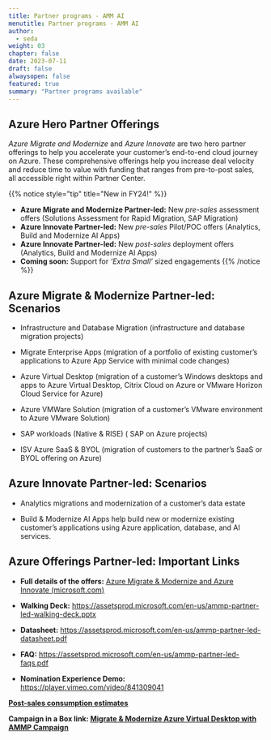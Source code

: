```yaml
---
title: Partner programs - AMM AI
menutitle: Partner programs - AMM AI
author: 
  - seda
weight: 03
chapter: false
date: 2023-07-11
draft: false
alwaysopen: false
featured: true
summary: "Partner programs available"
---
```

## Azure Hero Partner Offerings
*Azure Migrate and Modernize* and *Azure Innovate* are two hero partner offerings to help you accelerate your customer’s end-to-end cloud journey on Azure. These comprehensive offerings help you increase deal velocity and reduce time to value with funding that ranges from pre-to-post sales, all accessible right within Partner Center.

{{% notice style="tip" title="New in FY24!" %}}
-   **Azure Migrate and Modernize Partner-led:** New  _pre-sales_  assessment offers (Solutions Assessment for Rapid Migration, SAP Migration)
-   **Azure Innovate Partner-led:** New  _pre-sales_  Pilot/POC offers (Analytics, Build and Modernize AI Apps)
-   **Azure Innovate Partner-led:** New  _post-sales_  deployment offers (Analytics, Build and Modernize AI Apps)
-   **Coming soon:** Support for *‘Extra Small’* sized engagements
{{% /notice %}}

## Azure Migrate & Modernize Partner-led: Scenarios

* Infrastructure and Database Migration​ (infrastructure and database migration projects)

* Migrate Enterprise Apps (migration of a portfolio of existing customer’s applications to Azure App Service with minimal code changes)

* Azure Virtual Desktop (migration of a customer’s Windows desktops and apps to Azure Virtual Desktop, Citrix Cloud on Azure or VMware Horizon Cloud Service for Azure)

* Azure VMWare Solution (migration of a customer’s VMware environment to Azure VMware Solution)

* SAP workloads (Native & RISE) ( SAP on Azure projects)

* ISV Azure SaaS & BYOL (migration of customers to the partner’s SaaS or BYOL offering on Azure)

## Azure Innovate Partner-led: Scenarios

* Analytics​ migrations and modernization of a customer’s data estate

* Build & Modernize AI Apps help build new or modernize existing customer’s applications using Azure application, database, and AI services.

## Azure Offerings Partner-led: Important Links

* **Full details of the offers:** [<u>Azure Migrate & Modernize and Azure Innovate (microsoft.com)</u>](https://nam06.safelinks.protection.outlook.com/?url=https%3A%2F%2Fpartner.microsoft.com%2Fen-us%2Fpartnership%2Fpartner-incentives%2Fazure-migration-and-modernization-program&data=05%7C01%7Ct-andsav%40microsoft.com%7C80bb115e7cd248945e7a08db89e76858%7C72f988bf86f141af91ab2d7cd011db47%7C1%7C0%7C638255399213844122%7CUnknown%7CTWFpbGZsb3d8eyJWIjoiMC4wLjAwMDAiLCJQIjoiV2luMzIiLCJBTiI6Ik1haWwiLCJXVCI6Mn0%3D%7C3000%7C%7C%7C&sdata=ccsJrw5sfwurERP9FCqh%2F9MtrL7clrktoVvJtBeHGFA%3D&reserved=0)

* **Walking Deck:** [<u>https://assetsprod.microsoft.com/en-us/ammp-partner-led-walking-deck.pptx</u>](https://nam06.safelinks.protection.outlook.com/?url=https%3A%2F%2Fassetsprod.microsoft.com%2Fen-us%2Fammp-partner-led-walking-deck.pptx&data=05%7C01%7Ct-andsav%40microsoft.com%7C80bb115e7cd248945e7a08db89e76858%7C72f988bf86f141af91ab2d7cd011db47%7C1%7C0%7C638255399213844122%7CUnknown%7CTWFpbGZsb3d8eyJWIjoiMC4wLjAwMDAiLCJQIjoiV2luMzIiLCJBTiI6Ik1haWwiLCJXVCI6Mn0%3D%7C3000%7C%7C%7C&sdata=cA%2BF2W%2BNrrvyEGMs4NlOg4fPvsjRJaIt6mTlIYsss8w%3D&reserved=0)

* **Datasheet:** [<u>https://assetsprod.microsoft.com/en-us/ammp-partner-led-datasheet.pdf</u>](https://nam06.safelinks.protection.outlook.com/?url=https%3A%2F%2Fassetsprod.microsoft.com%2Fen-us%2Fammp-partner-led-datasheet.pdf&data=05%7C01%7Ct-andsav%40microsoft.com%7C80bb115e7cd248945e7a08db89e76858%7C72f988bf86f141af91ab2d7cd011db47%7C1%7C0%7C638255399213844122%7CUnknown%7CTWFpbGZsb3d8eyJWIjoiMC4wLjAwMDAiLCJQIjoiV2luMzIiLCJBTiI6Ik1haWwiLCJXVCI6Mn0%3D%7C3000%7C%7C%7C&sdata=lXITe7UWNFKQ8hqEpAYo4R6JXbqCs15Q7EEKLLP0RCY%3D&reserved=0)

* **FAQ:** [<u>https://assetsprod.microsoft.com/en-us/ammp-partner-led-faqs.pdf</u>](https://nam06.safelinks.protection.outlook.com/?url=https%3A%2F%2Fassetsprod.microsoft.com%2Fen-us%2Fammp-partner-led-faqs.pdf&data=05%7C01%7Ct-andsav%40microsoft.com%7C80bb115e7cd248945e7a08db89e76858%7C72f988bf86f141af91ab2d7cd011db47%7C1%7C0%7C638255399213844122%7CUnknown%7CTWFpbGZsb3d8eyJWIjoiMC4wLjAwMDAiLCJQIjoiV2luMzIiLCJBTiI6Ik1haWwiLCJXVCI6Mn0%3D%7C3000%7C%7C%7C&sdata=gYVrBolgCnKFff3KXngf81wOfkv3TbfNgGQQnawxHio%3D&reserved=0)

* **Nomination Experience Demo:** [<u>https://player.vimeo.com/video/841309041</u>](https://nam06.safelinks.protection.outlook.com/?url=https%3A%2F%2Fplayer.vimeo.com%2Fvideo%2F841309041&data=05%7C01%7Ct-andsav%40microsoft.com%7C80bb115e7cd248945e7a08db89e76858%7C72f988bf86f141af91ab2d7cd011db47%7C1%7C0%7C638255399213844122%7CUnknown%7CTWFpbGZsb3d8eyJWIjoiMC4wLjAwMDAiLCJQIjoiV2luMzIiLCJBTiI6Ik1haWwiLCJXVCI6Mn0%3D%7C3000%7C%7C%7C&sdata=BY1Uj76OnqJ9RA93Ee7M1ecelC7bdTbpYrHoWLf40t8%3D&reserved=0)

**[<u>Post-sales consumption estimates</u>](https://aka.ms/AMMpartnersuccess)**

**Campaign in a Box link: [<u>Migrate & Modernize Azure Virtual Desktop with AMMP Campaign</u>](https://nam06.safelinks.protection.outlook.com/?url=https%3A%2F%2Fpartner.microsoft.com%2Fen-US%2Fasset%2Fcollection%2Fmigrate-modernize-avd-ammp-campaign%23%2F&data=05%7C01%7Cfcortella%40microsoft.com%7Cdd4d9b9102df4912cb6b08db91c7dc06%7C72f988bf86f141af91ab2d7cd011db47%7C1%7C0%7C638264059801617898%7CUnknown%7CTWFpbGZsb3d8eyJWIjoiMC4wLjAwMDAiLCJQIjoiV2luMzIiLCJBTiI6Ik1haWwiLCJXVCI6Mn0%3D%7C3000%7C%7C%7C&sdata=F3ZTTEPSztOa9SBlKhvoxqyWrFPwtHss1mbBXg9sKjQ%3D&reserved=0)**
